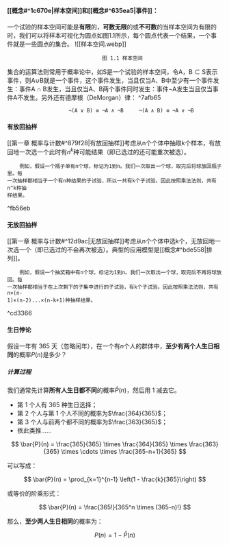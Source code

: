 
#### [[概念#^1c670e|样本空间]]和[[概念#^635ea5|事件]]：
一个试验的样本空间可能是**有限**的，**可数无限**的或**不可数**的当样本空间为有限的时，我们可以将样本可视化为圆点如图1.1所示，每个圆点代表一个结果，一个事件就是一些圆点的集合。
![[样本空间.webp]]

								   图 1.1 样本空间

集合的运算法则常用于概率论中，如S是一个试验的样本空间，令A，B ⊂ S表示事件，则A∪B就是一个事件，这个事件发生，当且仅当A、B中至少有一个事件发生：事件A ∩ B发生，当且仅当A、B两个事件同时发生：事件¬A发生当且仅当事件A不发生。另外还有德摩根（DeMorgan）律： ^7afb65

						¬(A ∨ B) ≡ ¬A ∧ ¬B     ¬(A ∧ B) ≡ ¬A ∨ ¬B


#### 有放回抽样
[[第一章 概率与计数#^879f28|有放回抽样]]考虑从n个个体中抽取k个样本，有放回地一次选一个此时有$n^k$种可能结果（即已选过的还可能重次被选）。

		例如，假设一个瓶子单有n个球，标记为1到n。我们一次取出一个球，取完后将球放回瓶子里。每
	一次抽样都相当于一个有n种结果的子试验，所以一共有k个子试验。因此按照乘法法则，共有n^k种抽
	样结果。

^fb56eb


#### 无放回抽样
[[第一章 概率与计数#^12d9ac|无放回抽样]]考虑从n个个体中选k个，无放回地一次选一个（即已选过的不会再次被选）。典型的应用模型是[[概念#^bde558|排列]]。

		例如，假设一个抽奖箱中有n个球，标记为1到n。我们一次取出一个球，取完后不再将球放回。每
	一次抽样都相当于在上次剩下的子集中进行的子试验，有k个子试验。因此按照乘法法则，共有n×(n-
	1)×(n-2)...×(n-k+1)种抽样结果。

^cd3366

#### 生日悖论
假设一年有 365 天（忽略闰年），在一个有$n$个人的群体中，**至少有两个人生日相同**的概率$P(n)$是多少？

##### 计算过程

我们通常先计算**所有人生日都不同**的概率$\bar{P}(n)$，然后用 1 减去它。

- 第 1 个人有 365 种生日选择；
- 第 2 个人与第 1 个人不同的概率为$\frac{364}{365}$；
- 第 3 个人与前两个都不同的概率为$\frac{363}{365}$；
- 依此类推……

$$
\bar{P}(n) = \frac{365}{365} \times \frac{364}{365} \times \frac{363}{365} \times \cdots \times \frac{365-n+1}{365}
$$

可以写成：

$$
\bar{P}(n) = \prod_{k=1}^{n-1} \left(1 - \frac{k}{365}\right)
$$

或等价的阶乘形式：

$$
\bar{P}(n) = \frac{365!}{365^n \times (365-n)!}
$$

那么，**至少两人生日相同**的概率为：

$$
P(n) = 1 - \bar{P}(n)
$$


